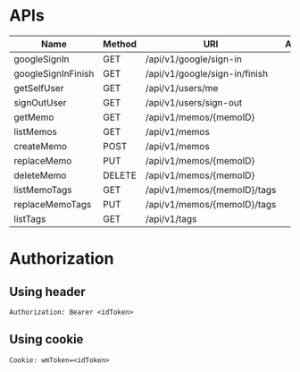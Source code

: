 # APIs

| Name               | Method | URI                           | Authorization |
| ------------------ | ------ | ----------------------------- | :-----------: |
| googleSignIn       | GET    | /api/v1/google/sign-in        |       N       |
| googleSignInFinish | GET    | /api/v1/google/sign-in/finish |       N       |
| getSelfUser        | GET    | /api/v1/users/me              |       Y       |
| signOutUser        | GET    | /api/v1/users/sign-out        |       Y       |
| getMemo            | GET    | /api/v1/memos/{memoID}        |       Y       |
| listMemos          | GET    | /api/v1/memos                 |       Y       |
| createMemo         | POST   | /api/v1/memos                 |       Y       |
| replaceMemo        | PUT    | /api/v1/memos/{memoID}        |       Y       |
| deleteMemo         | DELETE | /api/v1/memos/{memoID}        |       Y       |
| listMemoTags       | GET    | /api/v1/memos/{memoID}/tags   |       Y       |
| replaceMemoTags    | PUT    | /api/v1/memos/{memoID}/tags   |       Y       |
| listTags           | GET    | /api/v1/tags                  |       Y       |

# Authorization

## Using header

```
Authorization: Bearer <idToken>
```

## Using cookie
```
Cookie: wmToken=<idToken>
```
